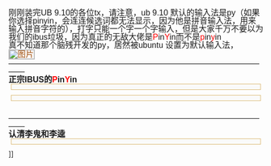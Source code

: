 <font class="Apple-style-span" size="3"><span class="Apple-style-span" style="font-size: 12px;"><span style="font-family: 'Lucida Grande', Verdana, Helvetica, Arial, sans-serif; -webkit-border-horizontal-spacing: 5px; -webkit-border-vertical-spacing: 5px;"><div style="margin-top: 0px; margin-right: 0px; margin-bottom: 0px; margin-left: 0px; padding-top: 0px; padding-right: 0px; padding-bottom: 0px; padding-left: 0px; font-size: 1em; line-height: 16px; font-family: 'Lucida Grande', 'Trebuchet MS', Helvetica, Arial, sans-serif;">刚刚装完UB 9.10的各位tx，请注意，ub 9.10 默认的输入法是py（如果你选择pinyin，会连连候选词都无法显示，因为他是拼音输入法，用来输入拼音字符的），打字只能一个字一个字输入，但是大家千万不要以为我们的ibus垃圾，因为真正的无敌大佬是<span style="margin-top: 0px; margin-right: 0px; margin-bottom: 0px; margin-left: 0px; padding-top: 0px; padding-right: 0px; padding-bottom: 0px; padding-left: 0px; color: #ff0000;">P</span>in<span style="margin-top: 0px; margin-right: 0px; margin-bottom: 0px; margin-left: 0px; padding-top: 0px; padding-right: 0px; padding-bottom: 0px; padding-left: 0px; color: #ff0000;">Y</span>in而不是<span style="margin-top: 0px; margin-right: 0px; margin-bottom: 0px; margin-left: 0px; padding-top: 0px; padding-right: 0px; padding-bottom: 0px; padding-left: 0px; color: #ff0000;">p</span>in<span style="margin-top: 0px; margin-right: 0px; margin-bottom: 0px; margin-left: 0px; padding-top: 0px; padding-right: 0px; padding-bottom: 0px; padding-left: 0px; color: #ff0000;">y</span>in<br style="margin-top: 0px; margin-right: 0px; margin-bottom: 0px; margin-left: 0px; padding-top: 0px; padding-right: 0px; padding-bottom: 0px; padding-left: 0px;" />真不知道那个脑残开发的py，居然被ubuntu 设置为默认输入法，<a href="http://bbs.jpu.edu.cn/images/smilies/youxihou/11.GIF" onclick="return hs.expand(this)" style="margin-top: 0px; margin-right: 0px; margin-bottom: 0px; margin-left: 0px; padding-top: 0px; padding-right: 0px; padding-bottom: 0px; padding-left: 0px; cursor: url(http://forum.ubuntu.org.cn/styles/UbuntuCN/theme/highslide/graphics/zoomin.cur), pointer; outline-style: none; outline-width: initial; outline-color: initial; text-decoration: none; color: #9f4c09;" target="_blank"><img src="http://bbs.jpu.edu.cn/images/smilies/youxihou/11.GIF" alt="图片" style="margin-top: 0px; margin-right: 0px; margin-bottom: 0px; margin-left: 0px; padding-top: 0px; padding-right: 0px; padding-bottom: 0px; padding-left: 0px; border-top-style: solid; border-right-style: solid; border-bottom-style: solid; border-left-style: solid; border-width: initial; border-color: initial; border-top-width: 2px; border-right-width: 2px; border-bottom-width: 2px; border-left-width: 2px; border-top-color: silver; border-right-color: silver; border-bottom-color: silver; border-left-color: silver; max-height: 210px;" /></a><br style="margin-top: 0px; margin-right: 0px; margin-bottom: 0px; margin-left: 0px; padding-top: 0px; padding-right: 0px; padding-bottom: 0px; padding-left: 0px;" />—————————————————————————————————<br style="margin-top: 0px; margin-right: 0px; margin-bottom: 0px; margin-left: 0px; padding-top: 0px; padding-right: 0px; padding-bottom: 0px; padding-left: 0px;" /><span style="margin-top: 0px; margin-right: 0px; margin-bottom: 0px; margin-left: 0px; padding-top: 0px; padding-right: 0px; padding-bottom: 0px; padding-left: 0px; font-weight: bold;">正宗IBUS的<span style="margin-top: 0px; margin-right: 0px; margin-bottom: 0px; margin-left: 0px; padding-top: 0px; padding-right: 0px; padding-bottom: 0px; padding-left: 0px; color: #ff0000;">P</span>in<span style="margin-top: 0px; margin-right: 0px; margin-bottom: 0px; margin-left: 0px; padding-top: 0px; padding-right: 0px; padding-bottom: 0px; padding-left: 0px; color: #ff0000;">Y</span>in</span><div style="margin-top: 0px; margin-right: 5px; margin-bottom: 10px; margin-left: 5px; padding-top: 5px; padding-right: 5px; padding-bottom: 5px; padding-left: 5px; border-top-color: #dbba75; border-right-color: #dbba75; border-bottom-color: #dbba75; border-left-color: #dbba75; border-top-width: 1px; border-right-width: 1px; border-bottom-width: 1px; border-left-width: 1px; border-top-style: solid; border-right-style: solid; border-bottom-style: solid; border-left-style: solid; font-weight: normal; font-size: 0.85em; line-height: 16px; font-family: 'Lucida Grande', 'Trebuchet MS', Helvetica, Arial, sans-serif; background-color: #fafafa; color: #444444;"><img src="http://forum.ubuntu.org.cn/download/file.php?id=83137" alt="" /><br /></div><div style="margin-top: 0px; margin-right: 5px; margin-bottom: 10px; margin-left: 5px; padding-top: 5px; padding-right: 5px; padding-bottom: 5px; padding-left: 5px; border-top-color: #dbba75; border-right-color: #dbba75; border-bottom-color: #dbba75; border-left-color: #dbba75; border-top-width: 1px; border-right-width: 1px; border-bottom-width: 1px; border-left-width: 1px; border-top-style: solid; border-right-style: solid; border-bottom-style: solid; border-left-style: solid; font-weight: normal; font-size: 0.85em; line-height: 16px; font-family: 'Lucida Grande', 'Trebuchet MS', Helvetica, Arial, sans-serif; background-color: #fafafa; color: #444444;"><img src="http://forum.ubuntu.org.cn/download/file.php?id=83138" alt="" /><br style="margin-top: 0px; margin-right: 0px; margin-bottom: 0px; margin-left: 0px; padding-top: 0px; padding-right: 0px; padding-bottom: 0px; padding-left: 0px;" /></div><br style="margin-top: 0px; margin-right: 0px; margin-bottom: 0px; margin-left: 0px; padding-top: 0px; padding-right: 0px; padding-bottom: 0px; padding-left: 0px;" />—————————————————————————————————<br style="margin-top: 0px; margin-right: 0px; margin-bottom: 0px; margin-left: 0px; padding-top: 0px; padding-right: 0px; padding-bottom: 0px; padding-left: 0px;" /><span style="margin-top: 0px; margin-right: 0px; margin-bottom: 0px; margin-left: 0px; padding-top: 0px; padding-right: 0px; padding-bottom: 0px; padding-left: 0px; font-weight: bold;">认清李鬼和李逵</span><div style="margin-top: 0px; margin-right: 5px; margin-bottom: 10px; margin-left: 5px; padding-top: 5px; padding-right: 5px; padding-bottom: 5px; padding-left: 5px; border-top-color: #dbba75; border-right-color: #dbba75; border-bottom-color: #dbba75; border-left-color: #dbba75; border-top-width: 1px; border-right-width: 1px; border-bottom-width: 1px; border-left-width: 1px; border-top-style: solid; border-right-style: solid; border-bottom-style: solid; border-left-style: solid; font-weight: normal; font-size: 0.85em; line-height: 16px; font-family: 'Lucida Grande', 'Trebuchet MS', Helvetica, Arial, sans-serif; background-color: #fafafa; color: #444444;"><img src="http://forum.ubuntu.org.cn/download/file.php?id=83139" alt="" /></div></div></span></span></font>]]